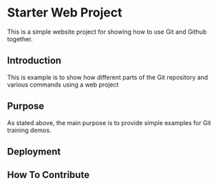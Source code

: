 # Starter Web Project

This is a simple website project for showing how to use Git and Github together.

## Introduction

This is example is to show how different parts of the Git repository and various commands using a web project

## Purpose

As stated above, the main purpose is to provide simple examples for Git training demos.

## Deployment

## How To Contribute